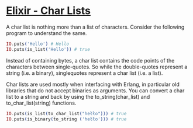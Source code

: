 # [Elixir - Char Lists](https://www.tutorialspoint.com/elixir/elixir_char_lists.htm)

A char list is nothing more than a list of characters. Consider the following program to understand the same.

```elixir
IO.puts('Hello') # Hello
IO.puts(is_list('Hello')) # true
```

Instead of containing bytes, a char list contains the code points of the characters between single-quotes. So while the double-quotes represent a string (i.e. a binary), singlequotes represent a char list (i.e. a list).

Char lists are used mostly when interfacing with Erlang, in particular old libraries that do not accept binaries as arguments. You can convert a char list to a string and back by using the to_string(char_list) and to_char_list(string) functions.

```elixir
IO.puts(is_list(to_char_list("hełło"))) # true
IO.puts(is_binary(to_string ('hełło'))) # true
```